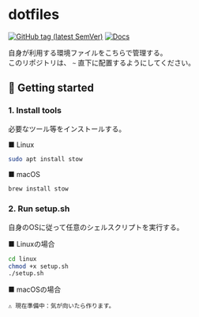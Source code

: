 # dotfiles
[![GitHub tag (latest SemVer)](https://img.shields.io/github/v/tag/nogikun/dotfiles?sort=semver)](https://github.com/nogikun/dotfiles/tags)
[![Docs](https://img.shields.io/badge/Docs--0D1117?logo=github&logoColor=0D1117f&style=flat)](https://github.com/nogikun/dotfiles/wiki)
<!-- 
リリースしたら：
[![GitHub release](https://img.shields.io/github/release/nogikun/dotfiles)](https://github.com/nogikun/dotfiles/releases)
-->

自身が利用する環境ファイルをこちらで管理する。  
このリポジトリは、 `~` 直下に配置するようにしてください。

## 🚀 Getting started

### 1. Install tools

必要なツール等をインストールする。

■ Linux

```sh
sudo apt install stow
```

■ macOS

```sh
brew install stow
```

### 2. Run setup.sh

自身のOSに従って任意のシェルスクリプトを実行する。

■ Linuxの場合

```sh
cd linux
chmod +x setup.sh
./setup.sh
```

■ macOSの場合

```text
⚠️ 現在準備中：気が向いたら作ります。
```

